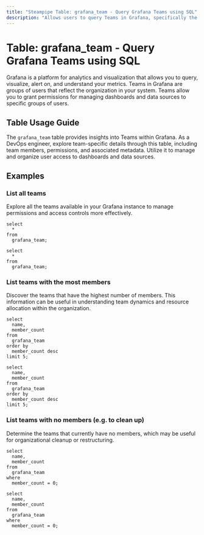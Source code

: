 ```yaml
---
title: "Steampipe Table: grafana_team - Query Grafana Teams using SQL"
description: "Allows users to query Teams in Grafana, specifically the team details, providing insights into team members, permissions, and associated metadata."
---
```


# Table: grafana_team - Query Grafana Teams using SQL

Grafana is a platform for analytics and visualization that allows you to query, visualize, alert on, and understand your metrics. Teams in Grafana are groups of users that reflect the organization in your system. Teams allow you to grant permissions for managing dashboards and data sources to specific groups of users.

## Table Usage Guide

The `grafana_team` table provides insights into Teams within Grafana. As a DevOps engineer, explore team-specific details through this table, including team members, permissions, and associated metadata. Utilize it to manage and organize user access to dashboards and data sources.

## Examples

### List all teams
Explore all the teams available in your Grafana instance to manage permissions and access controls more effectively.

```sql+postgres
select
  *
from
  grafana_team;
```

```sql+sqlite
select
  *
from
  grafana_team;
```

### List teams with the most members
Discover the teams that have the highest number of members. This information can be useful in understanding team dynamics and resource allocation within the organization.

```sql+postgres
select
  name,
  member_count
from
  grafana_team
order by
  member_count desc
limit 5;
```

```sql+sqlite
select
  name,
  member_count
from
  grafana_team
order by
  member_count desc
limit 5;
```

### List teams with no members (e.g. to clean up)
Determine the teams that currently have no members, which may be useful for organizational cleanup or restructuring.

```sql+postgres
select
  name,
  member_count
from
  grafana_team
where
  member_count = 0;
```

```sql+sqlite
select
  name,
  member_count
from
  grafana_team
where
  member_count = 0;
```